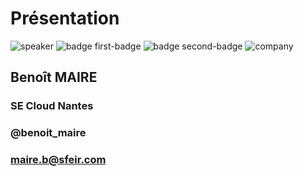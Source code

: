 <!-- .slide: class="speaker-slide" -->

# Présentation

![speaker](./assets/images/speakers/bma.jpg)
![badge first-badge](./assets/images/aws_associate_badge.png)
![badge second-badge](./assets/images/aws_developper_associate.png)
![company](./assets/images/logo-sfeir-blanc.png)

## Benoît MAIRE

### SE Cloud Nantes

<!-- .element: class="icon-rule icon-first" -->

### @benoit_maire

<!-- .element: class="icon-linkedin icon-second" -->

### maire.b@sfeir.com

<!-- .element: class="icon-mail icon-third" -->